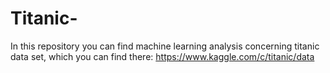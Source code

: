 # Titanic-
In this repository you can find machine learning analysis concerning titanic data set, which you can find there: https://www.kaggle.com/c/titanic/data
